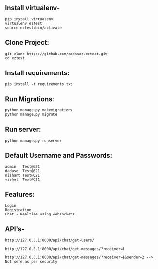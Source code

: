 Install virtualenv-
-------------------------

    pip install virtualenv
    virtualenv eztest
    source eztest/bin/activate
    
Clone Project:
-------------------------

    git clone https://github.com/dadasoz/eztest.git
    cd eztest

Install requirements:
-------------------------

    pip install -r requirements.txt


Run Migrations:
-------------------------

    python manage.py makemigrations
    python manage.py migrate

Run server:
-------------------------

    python manage.py runserver


Default Username and Passwords:
-------------------------

    admin   Test@321
    dadaso  Test@321
    nishant Test@321
    vishal  Test@321


Features:
-------------------------

    Login
    Registration
    Chat - Realtime using websockets

API's-
-------------------------

    http://127.0.0.1:8000/api/chat/get-users/
    
    http://127.0.0.1:8000/api/chat/get-messages/?receiver=1
    
    http://127.0.0.1:8000/api/chat/get-messages/?receiver=1&sender=2 --> Not sefe as per security

